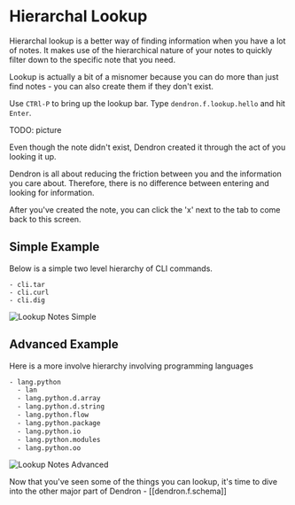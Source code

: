 # Hierarchal Lookup

Hierarchal lookup is a better way of finding information when you have a lot of notes. It makes use of the hierarchical nature of your notes to quickly filter down to the specific note that you need.

Lookup is actually a bit of a misnomer because you can do more than just find notes - you can also create them if they don't exist.

Use `CTRl-P` to bring up the lookup bar. Type `dendron.f.lookup.hello` and hit `Enter`.

TODO: picture

Even though the note didn't exist, Dendron created it through the act of you looking it up. 

Dendron is all about reducing the friction between you and the information you care about. Therefore, there is no difference between entering and looking for information.

After you've created the note, you can click the 'x' next to the tab to come back to this screen.

## Simple Example

Below is a simple two level hierarchy of CLI commands.

```
- cli.tar
- cli.curl
- cli.dig
```
![Lookup Notes Simple](assets/dendron-lookup-simple.gif)

## Advanced Example

Here is a more involve hierarchy involving programming languages 

```sh
- lang.python
  - lan
  - lang.python.d.array
  - lang.python.d.string
  - lang.python.flow
  - lang.python.package
  - lang.python.io
  - lang.python.modules
  - lang.python.oo
```

![Lookup Notes Advanced](assets/dendron-lookup-advanced.gif)

Now that you've seen some of the things you can lookup, it's time to dive into the other major part of Dendron - [[dendron.f.schema]]
